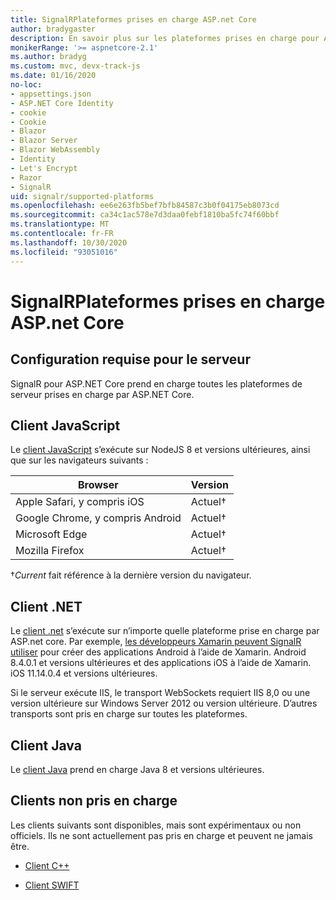 ```yaml
---
title: SignalRPlateformes prises en charge ASP.net Core
author: bradygaster
description: En savoir plus sur les plateformes prises en charge pour ASP.NET Core SignalR .
monikerRange: '>= aspnetcore-2.1'
ms.author: bradyg
ms.custom: mvc, devx-track-js
ms.date: 01/16/2020
no-loc:
- appsettings.json
- ASP.NET Core Identity
- cookie
- Cookie
- Blazor
- Blazor Server
- Blazor WebAssembly
- Identity
- Let's Encrypt
- Razor
- SignalR
uid: signalr/supported-platforms
ms.openlocfilehash: ee6e263fb5bef7bfb84587c3b0f04175eb8073cd
ms.sourcegitcommit: ca34c1ac578e7d3daa0febf1810ba5fc74f60bbf
ms.translationtype: MT
ms.contentlocale: fr-FR
ms.lasthandoff: 10/30/2020
ms.locfileid: "93051016"
---
```

# <a name="aspnet-core-no-locsignalr-supported-platforms"></a>SignalRPlateformes prises en charge ASP.net Core

## <a name="server-system-requirements"></a>Configuration requise pour le serveur

SignalR pour ASP.NET Core prend en charge toutes les plateformes de serveur prises en charge par ASP.NET Core.

## <a name="javascript-client"></a>Client JavaScript

Le [client JavaScript](xref:signalr/javascript-client) s’exécute sur NodeJS 8 et versions ultérieures, ainsi que sur les navigateurs suivants :

| Browser                          | Version         |
| -------------------------------- | --------------- |
| Apple Safari, y compris iOS      | Actuel&dagger; |
| Google Chrome, y compris Android | Actuel&dagger; |
| Microsoft Edge                   | Actuel&dagger; |
| Mozilla Firefox                  | Actuel&dagger; |

&dagger;*Current* fait référence à la dernière version du navigateur.

## <a name="net-client"></a>Client .NET

Le [client .net](xref:signalr/dotnet-client) s’exécute sur n’importe quelle plateforme prise en charge par ASP.net core. Par exemple, [les développeurs Xamarin peuvent SignalR utiliser](https://github.com/aspnet/Announcements/issues/305) pour créer des applications Android à l’aide de Xamarin. Android 8.4.0.1 et versions ultérieures et des applications iOS à l’aide de Xamarin. iOS 11.14.0.4 et versions ultérieures.

Si le serveur exécute IIS, le transport WebSockets requiert IIS 8,0 ou une version ultérieure sur Windows Server 2012 ou version ultérieure. D’autres transports sont pris en charge sur toutes les plateformes.

## <a name="java-client"></a>Client Java

Le [client Java](xref:signalr/java-client) prend en charge Java 8 et versions ultérieures.

## <a name="unsupported-clients"></a>Clients non pris en charge

Les clients suivants sont disponibles, mais sont expérimentaux ou non officiels. Ils ne sont actuellement pas pris en charge et peuvent ne jamais être.

* [Client C++](https://github.com/aspnet/SignalR-Client-Cpp)

* [Client SWIFT](https://github.com/moozzyk/SignalR-Client-Swift)
